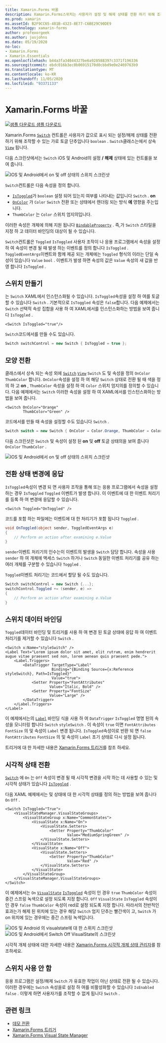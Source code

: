 ```yaml
---
title: Xamarin.Forms 바꿀
description: Xamarin.Forms스위치는 사용자가 설정 및 해제 상태를 전환 하기 위해 조작할 수 있는 단추 유형입니다. 이 문서에서는 Switch 클래스를 사용 하 여 토글 UI 요소를 표시 하는 방법을 설명 합니다.
ms.prod: xamarin
ms.assetId: B2F9CC65-481B-4323-8E77-C6BE29C90DE9
ms.technology: xamarin-forms
author: profexorgeek
ms.author: jusjohns
ms.date: 05/19/2020
no-loc:
- Xamarin.Forms
- Xamarin.Essentials
ms.openlocfilehash: b44a3fa34044327be6a928588397c3371f196336
ms.sourcegitcommit: ebdc016b3ec0b06915170d0cbbd9e0e2469763b9
ms.translationtype: MT
ms.contentlocale: ko-KR
ms.lasthandoff: 11/05/2020
ms.locfileid: "93371133"
---
```

# <a name="no-locxamarinforms-switch"></a>Xamarin.Forms 바꿀

[![샘플 다운로드](~/media/shared/download.png) 샘플 다운로드](/samples/xamarin/xamarin-forms-samples/userinterface-switchdemos/)

Xamarin.Forms [`Switch`](xref:Xamarin.Forms.Switch) 컨트롤은 사용자가 값으로 표시 되는 설정/해제 상태를 전환 하기 위해 조작할 수 있는 가로 토글 단추입니다 `boolean` . `Switch`클래스는에서 상속 [`View`](xref:Xamarin.Forms.View) 됩니다.

다음 스크린샷에서는 `Switch` iOS 및 Android의 설정 **/** **해제** 상태에 있는 컨트롤을 보여 줍니다.

![IOS 및 Android에서 on 및 off 상태의 스위치 스크린샷](switch-images/switch-states-default.png "IOS 및 Android의 스위치")

`Switch`컨트롤은 다음 속성을 정의 합니다.

- [`IsToggled`](xref:Xamarin.Forms.Switch.IsToggled)가 `boolean` 설정 되어 있는지 여부를 나타내는 값입니다 `Switch` . **on**
- [`OnColor`](xref:Xamarin.Forms.Switch.OnColor) 가 `Color` `Switch` 전환 또는 상태에서 렌더링 되는 방식 **에** 영향을 주는입니다.
- `ThumbColor` 는 `Color` 스위치 엄지의입니다.

이러한 속성은 개체에 의해 지원 됩니다 [`BindableProperty`](xref:Xamarin.Forms.BindableProperty) . 즉,가 `Switch` 스타일을 지정 하 고 데이터 바인딩의 대상이 될 수 있습니다.

`Switch`컨트롤은 `Toggled` `IsToggled` 사용자 조작이 나 응용 프로그램에서 속성을 설정 하 여 속성이 변경 될 때 발생 하는 이벤트를 정의 합니다 `IsToggled` . `ToggledEventArgs`이벤트와 함께 제공 되는 개체에는 `Toggled` 형식의 이라는 단일 속성이 있습니다 `Value` `bool` . 이벤트가 발생 하면 속성의 값은 `Value` 속성의 새 값을 반영 합니다 `IsToggled` .

## <a name="create-a-switch"></a>스위치 만들기

는 `Switch` XAML에서 인스턴스화될 수 있습니다. `IsToggled`속성을 설정 하 여를 토글할 수 있습니다 `Switch` . 기본적으로 `IsToggled` 속성은 `false`합니다. 다음 예제에서는 `Switch` 선택적 속성 집합을 사용 하 여 XAML에서를 인스턴스화하는 방법을 보여 줍니다 `IsToggled` .

```xaml
<Switch IsToggled="true"/>
```

`Switch`코드에서를 만들 수도 있습니다.

```csharp
Switch switchControl = new Switch { IsToggled = true };
```

## <a name="switch-appearance"></a>모양 전환

클래스에서 상속 되는 속성 외에 [`Switch`](xref:Xamarin.Forms.Switch) [`View`](xref:Xamarin.Forms.View) `Switch` 도 및 속성을 정의 `OnColor` `ThumbColor` 합니다. `OnColor`속성을 설정 하 여 해당 `Switch` 상태로 전환 될 때 색을 정의 하 고 **on** , `ThumbColor` 속성을 설정 하 여 `Color` 스위치 엄지의를 정의할 수 있습니다. 다음 예제에서는 `Switch` 이러한 속성을 설정 하 여 XAML에서를 인스턴스화하는 방법을 보여 줍니다.

```xaml
<Switch OnColor="Orange"
        ThumbColor="Green" />
```

코드에서를 만들 때 속성을 설정할 수도 있습니다 `Switch` .

```csharp
Switch switch = new Switch { OnColor = Color.Orange, ThumbColor = Color.Green };
```

다음 스크린샷은 `Switch` 및 속성이 설정 된 **on** 및 **off** 토글 상태의을 보여 줍니다 `OnColor` `ThumbColor` .

![IOS 및 Android에서 on 및 off 상태의 스위치 스크린샷](switch-images/switch-states-colors.png "IOS 및 Android의 스위치")

## <a name="respond-to-a-switch-state-change"></a>전환 상태 변경에 응답

`IsToggled`속성이 변경 되 면 사용자 조작을 통해 또는 응용 프로그램에서 속성을 설정 하는 경우 `IsToggled` `Toggled` 이벤트가 발생 합니다. 이 이벤트에 대 한 이벤트 처리기를 등록 하 여 변경에 응답할 수 있습니다.

```xaml
<Switch Toggled="OnToggled" />
```

코드를 포함 하는 파일에는 이벤트에 대 한 처리기가 포함 됩니다 `Toggled` .

```csharp
void OnToggled(object sender, ToggledEventArgs e)
{
    // Perform an action after examining e.Value
}
```

`sender`이벤트 처리기의 인수는이 이벤트의 발생을 `Switch` 담당 합니다. 속성을 사용 `sender` 하 여 개체에 액세스 `Switch` 하거나 `Switch` 동일한 이벤트 처리기를 공유 하는 여러 개체를 구분할 수 있습니다 `Toggled` .

`Toggled`이벤트 처리기는 코드에서 할당 될 수도 있습니다.

```csharp
Switch switchControl = new Switch {...};
switchControl.Toggled += (sender, e) =>
{
    // Perform an action after examining e.Value
}
```

## <a name="data-bind-a-switch"></a>스위치 데이터 바인딩

`Toggled`데이터 바인딩 및 트리거를 사용 하 여 변경 된 토글 상태에 응답 하 여 이벤트 처리기를 제거할 수 있습니다 `Switch` .

```xaml
<Switch x:Name="styleSwitch" />
<Label Text="Lorem ipsum dolor sit amet, elit rutrum, enim hendrerit augue vitae praesent sed non, lorem aenean quis praesent pede.">
    <Label.Triggers>
        <DataTrigger TargetType="Label"
                     Binding="{Binding Source={x:Reference styleSwitch}, Path=IsToggled}"
                     Value="true">
            <Setter Property="FontAttributes"
                    Value="Italic, Bold" />
            <Setter Property="FontSize"
                    Value="Large" />
        </DataTrigger>
    </Label.Triggers>
</Label>
```

이 예제에서는의 [`Label`](xref:Xamarin.Forms.Label) 바인딩 식을 사용 하 여 `DataTrigger` `IsToggled` 명명 된의 속성을 모니터링 합니다 `Switch` `styleSwitch` . 이 속성이 `true` 이면 `FontAttributes` `FontSize` 의 및 속성이 `Label` 변경 됩니다. `IsToggled`속성이로 반환 되 면 `false` `FontAttributes` `FontSize` 의 및 속성이 `Label` 초기 상태로 다시 설정 됩니다.

트리거에 대 한 자세한 내용은 [ Xamarin.Forms 트리거](~/xamarin-forms/app-fundamentals/triggers.md)를 참조 하세요.

## <a name="switch-visual-states"></a>시각적 상태 전환

[`Switch`](xref:Xamarin.Forms.Switch) 에 `On` 는 `Off` 속성이 변경 될 때 시각적 변경을 시작 하는 데 사용할 수 있는 및 시각적 상태가 있습니다 [`IsToggled`](xref:Xamarin.Forms.Switch.IsToggled) .

다음 XAML 예제에서는 및 상태에 대 한 시각적 상태를 정의 하는 방법을 보여 줍니다 `On` `Off` .

```xaml
<Switch IsToggled="True">
    <VisualStateManager.VisualStateGroups>
        <VisualStateGroup x:Name="CommonStates">
            <VisualState x:Name="On">
                <VisualState.Setters>
                    <Setter Property="ThumbColor"
                            Value="MediumSpringGreen" />
                </VisualState.Setters>
            </VisualState>
            <VisualState x:Name="Off">
                <VisualState.Setters>
                    <Setter Property="ThumbColor"
                            Value="Red" />
                </VisualState.Setters>
            </VisualState>
        </VisualStateGroup>
    </VisualStateManager.VisualStateGroups>
</Switch>
```

이 예제에서는 `On` [`VisualState`](xref:Xamarin.Forms.VisualState) [`IsToggled`](xref:Xamarin.Forms.Switch.IsToggled) 속성이 인 경우 `true` `ThumbColor` 속성이 중간 스프링 녹색으로 설정 되도록 지정 합니다. `Off` `VisualState` `IsToggled` 속성이 인 경우 `false` `ThumbColor` 속성이 red로 설정 되도록 지정 합니다. 따라서의 전반적인 효과는가 해제 된 위치에 있는 경우 해당 `Switch` 엄지 단추는 빨간색이 고, `Switch` 가 on 위치에 있는 경우에는 중간 스프링 녹색입니다.

![IOS 및 Android](switch-images/on-visualstate.png "VisualState에서 전환") 
 의 visualstate에 대 한 스위치 스크린샷 ![IOS 및 Android에서 Switch Off VisualState의 스크린샷](switch-images/off-visualstate.png "VisualState 해제")

시각적 개체 상태에 대한 자세한 내용은 [Xamarin.Forms 시각적 개체 상태 관리자](~/xamarin-forms/user-interface/visual-state-manager.md)를 참조하세요.

## <a name="disable-a-switch"></a>스위치 사용 안 함

응용 프로그램은 설정/해제 `Switch` 가 유효한 작업이 아닌 상태로 전환 될 수 있습니다. 이러한 경우에는 `Switch` 속성을로 설정 하 여를 비활성화할 수 있습니다 `IsEnabled` `false` . 이렇게 하면 사용자가를 조작할 수 없게 됩니다 `Switch` .

## <a name="related-links"></a>관련 링크

- [데모 전환](/samples/xamarin/xamarin-forms-samples/userinterface-switchdemos/)
- [Xamarin.Forms 트리거](~/xamarin-forms/app-fundamentals/triggers.md)
- [Xamarin.Forms Visual State Manager](~/xamarin-forms/user-interface/visual-state-manager.md)